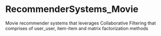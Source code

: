 # RecommenderSystems_Movie
Movie recommender systems that leverages Collaborative Filtering that comprises of user_user, item-item and matrix factorization methods
